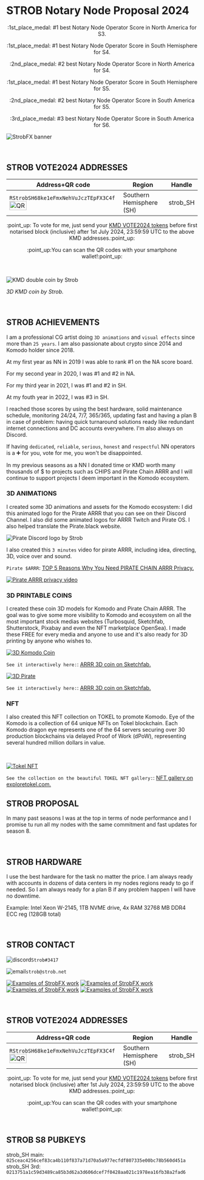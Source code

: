 # STROB Notary Node Proposal 2024

<p align="center">
:1st_place_medal: #1 best Notary Node Operator Score in North America for S3.
 </p>
<p align="center">
:1st_place_medal: #1 best Notary Node Operator Score in South Hemisphere for S4.
</p>
<p align="center">
:2nd_place_medal: #2 best Notary Node Operator Score in North America for S4.
</p>
<p align="center">
:1st_place_medal: #1 best Notary Node Operator Score in South Hemisphere for S5.
</p>
<p align="center">
:2nd_place_medal: #2 best Notary Node Operator Score in South America for S5.
</p>
<p align="center">
:3rd_place_medal: #3 best Notary Node Operator Score in South America for S6.
</p>

![StrobFX banner](https://drive.google.com/uc?export=view&id=1pGUrWOPGNMZDJUCCXyhLLV7R0RZjQtQx)

<br>


## STROB VOTE2024 ADDRESSES

| Address+QR code  | Region | Handle |
| ------------- | ------------- | ------------- |
| ```RStrobSH68ke1eFmxNehVuJczTEpFX3C4f``` <img src="https://drive.google.com/uc?export=view&id=1yonOIJz8Wg4bdPcc3eDKtEXggDGh4Bu9" width=40% height=40% alt=QR code>  | Southern Hemisphere (SH)  | strob_SH |

<p align="center">
:point_up: To vote for me, just send your <a href="https://github.com/KomodoPlatform/dPoW/blob/dev/doc/bible.md#the-notary-node-election-process">KMD VOTE2024 tokens</a> before first notarised block (inclusive) after 1st July 2024, 23:59:59 UTC to the above KMD addresses.:point_up:
</p>

<p align="center">
:point_up:You can scan the QR codes with your smartphone wallet!:point_up:
</p>

<br>


![KMD double coin by Strob](https://drive.google.com/uc?export=view&id=13pWX0X3SZLUDaCYLTgBZNlOskaDMDdBZ)

*3D KMD coin by Strob.*

<br>


## STROB ACHIEVEMENTS

I am a professional CG artist doing `3D animations` and `visual effects` since more than `25 years`. I am also passionate about crypto since 2014 and Komodo holder since 2018.

At my first year as NN in 2019 I was able to rank #1 on the NA score board.

For my second year in 2020, I was #1 and #2 in NA.

For my third year in 2021, I was #1 and #2 in SH.

At my fouth year in 2022, I was #3 in SH.

I reached those scores by using the best hardware, solid maintenance schedule, monitoring 24/24, 7/7, 365/365, updating fast and having a plan B in case of problem: having quick turnaround solutions ready like redundant internet connections and DC accounts everywhere. I'm also always on Discord.

If having `dedicated`, `reliable`, `serious`, `honest` and `respectful` NN operators is a :heavy_plus_sign: for you, vote for me, you won't be disappointed.

In my previous seasons as a NN I donated time or KMD worth many thousands of $ to projects such as CHIPS and Pirate Chain ARRR and I will continue to support projects I deem important in the Komodo ecosystem.


### 3D ANIMATIONS

I created some 3D animations and assets for the Komodo ecosystem:
I did this animated logo for the Pirate ARRR that you can see on their Discord Channel. I also did some animated logos for ARRR Twitch and Pirate OS. I also helped translate the Pirate.black website.

![Pirate Discord logo by Strob](https://drive.google.com/uc?export=view&id=1AkcwUnNPHveAINBWobI4tBGRfsjbx8H6 "Pirate gif by Strob")


I also created this `3 minutes` video for pirate ARRR, including idea, directing, 3D, voice over and sound.

`Pirate $ARRR`: <a href="https://www.youtube.com/watch?v=jWLLgYkouqE">TOP 5 Reasons Why You Need PIRATE CHAIN ARRR Privacy.</a>

[![Pirate ARRR privacy video](https://drive.google.com/uc?export=view&id=1oNnJChpwzQKLGs4CQqZxtG6JhpE_OZEA)](https://www.youtube.com/watch?v=jWLLgYkouqE)


### 3D PRINTABLE COINS

I created these coin 3D models for Komodo and Pirate Chain ARRR. The goal was to give some more visibility to Komodo and ecosystem on all the most important stock medias websites (Turbosquid, Sketchfab, Shutterstock, Pixabay and even the NFT marketplace OpenSea). I made these FREE for every media and anyone to use and it's also ready for 3D printing by anyone who wishes to.

[![3D Komodo Coin](https://drive.google.com/uc?export=view&id=1zvzpwps36xuyqihnxFTsR-TOAHZ1R_-v)](https://sketchfab.com/3d-models/komodo-season-5-2021-commemorative-coin-cbca7f642bbd4ad4a3a7289df7c69c77)
 
`See it interactively here:`: <a href="https://sketchfab.com/3d-models/komodo-season-5-2021-commemorative-coin-cbca7f642bbd4ad4a3a7289df7c69c77">ARRR 3D coin on Sketchfab.</a>

[![3D Pirate](https://drive.google.com/uc?export=view&id=1A_kedWOMhEL3CT1-TWApE1OcQrG3_dE8)](https://www.turbosquid.com/3d-models/3d-pirate-chain-coin-arrr-model-1876405)
 
`See it interactively here:`: <a href="https://sketchfab.com/3d-models/pirate-chain-coin-arrr-68c3ce58eb4649fbae9a52ac803fb884">ARRR 3D coin on Sketchfab.</a>


### NFT

I also created this NFT collection on TOKEL to promote Komodo. Eye of the Komodo is a collection of 64 unique NFTs on Tokel blockchain. Each Komodo dragon eye represents one of the 64 servers securing over 30 production blockchains via delayed Proof of Work (dPoW), representing several hundred million dollars in value.

<br>

[![Tokel NFT](https://drive.google.com/uc?export=view&id=1Q2PtPzjuRKwsdEy7SfTPZ_uLlzx7xhyi)](https://exploretokel.com/explore?collection=eye-of-the-komodo&page=1)

`See the collection on the beautiful TOKEL NFT gallery:`: <a href="https://exploretokel.com/explore?collection=eye-of-the-komodo&page=1">NFT gallery on exploretokel.com.</a>


## STROB PROPOSAL
In many past seasons I was at the top in terms of node performance and I promise tu run all my nodes with the same commitment and fast updates for season 8.

<br>

## STROB HARDWARE
I use the best hardware for the task no matter the price. I am always ready with accounts in dozens of data centers in my nodes regions ready to go if needed. So I am always ready for a plan B if any problem happen I will have no downtime.

Example: Intel Xeon W-2145, 1TB NVME drive, 4x RAM 32768 MB DDR4 ECC reg (128GB total)
 
<br>

## STROB CONTACT
![discord](https://drive.google.com/uc?export=view&id=1aU-Z7v1Ovl5LjpvC2FjiP9yL6TnPdj8D)`Strob#3417`

![email](https://drive.google.com/uc?export=view&id=1w9kGs4AbREnMCOASEF4JO26ckPGvPa1s)`strob@strob.net`

[![Examples of StrobFX work](https://drive.google.com/uc?export=view&id=168bCh2qonDM7I1hv1Pp8m9Ius83Fr0zj)](https://www.artstation.com/strob)
[![Examples of StrobFX work](https://drive.google.com/uc?export=view&id=10OUIx20aW6IWktAxblGWYnAZdIEw85BF)](https://www.imdb.com/name/nm1637450/)
[![Examples of StrobFX work](https://drive.google.com/uc?export=view&id=1mlPN7KTmSg8Mp59eWHkpO5e9KuIO7D2W)](http://vimeo.com/user1353159)
[![Examples of StrobFX work](https://drive.google.com/uc?export=view&id=1P09CjphytjKPWXKXK3awYO7Ui64yB47U)](http://www.youtube.com/user/STROBdotNET)

<br>

## STROB VOTE2024 ADDRESSES

| Address+QR code  | Region | Handle |
| ------------- | ------------- | ------------- |
| ```RStrobSH68ke1eFmxNehVuJczTEpFX3C4f``` <img src="https://drive.google.com/uc?export=view&id=1yonOIJz8Wg4bdPcc3eDKtEXggDGh4Bu9" width=40% height=40% alt=QR code>  | Southern Hemisphere (SH)  | strob_SH |

<p align="center">
:point_up: To vote for me, just send your <a href="https://github.com/KomodoPlatform/dPoW/blob/dev/doc/bible.md#the-notary-node-election-process">KMD VOTE2024 tokens</a> before first notarised block (inclusive) after 1st July 2024, 23:59:59 UTC to the above KMD addresses.:point_up:
</p>

<p align="center">
:point_up:You can scan the QR codes with your smartphone wallet!:point_up:
</p>

<br>

## STROB S8 PUBKEYS

strob_SH main: `025ceac4256cef83ca4b110f837a71d70a5a977ecfdf807335e00bc78b560d451a`
<br>
strob_SH 3rd: `0213751a1c59d3489ca85b3d62a3d606dcef7f0428aa021c1978ea16fb38a2fad6`

<br>
